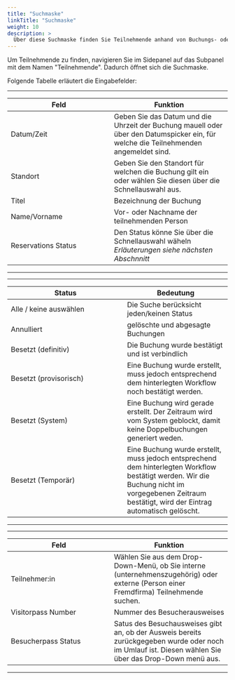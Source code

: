 ```yaml
---
title: "Suchmaske"
linkTitle: "Suchmaske"
weight: 10
description: >
  Über diese Suchmaske finden Sie Teilnehmende anhand von Buchungs- oder Teilnehmendendetails. 
---
```


Um Teilnehmende zu finden, navigieren Sie im Sidepanel auf das Subpanel mit dem Namen "Teilnehmende". Dadurch öffnet sich die Suchmaske. 

 <!-- Bild Suchkriterien-Teilnehmersuche -->

Folgende Tabelle erläutert die Eingabefelder:

 ---
 |<div style="width:220px">Feld</div>|Funktion|
 |---|---|
 |Datum/Zeit|Geben Sie das Datum und die Uhrzeit der Buchung mauell oder über den Datumspicker ein, für welche die Teilnehmenden angemeldet sind.|
 |Standort|Geben Sie den Standort für welchen die Buchung gilt ein oder wählen Sie diesen über die Schnellauswahl aus.|
 |Titel|Bezeichnung der Buchung|
 |Name/Vorname|Vor- oder Nachname der teilnehmenden Person|
 |Reservations Status|Den Status könne Sie über die Schnellauswahl wäheln </br> *Erläuterungen siehe nächsten Abschnnitt*|
 ---

<!-- Bild Statusauswahl -->

---
 |<div style="width:250px">Status</div>|Bedeutung|
 |---|---|
 |Alle / keine auswählen|Die Suche berücksicht jeden/keinen Status|
 |Annulliert|gelöschte und abgesagte Buchungen|
 |Besetzt (definitiv)|Die Buchung wurde bestätigt und ist verbindlich|
 |Besetzt (provisorisch)|Eine Buchung wurde erstellt, muss jedoch entsprechend dem hinterlegten Workflow noch bestätigt werden.|
 |Besetzt (System)|Eine Buchung wird gerade erstellt. Der Zeitraum wird vom System geblockt, damit keine Doppelbuchungen generiert weden.|
 |Besetzt (Temporär)|Eine Buchung wurde erstellt, muss jedoch entsprechend dem hinterlegten Workflow bestätigt werden. Wir die Buchung nicht im vorgegebenen Zeitraum bestätigt, wird der Eintrag automatisch gelöscht.||
 ---

 ---
 |<div style="width:220px">Feld</div>|Funktion|
 |---|---|
 |Teilnehmer:in|Wählen Sie aus dem Drop-Down-Menü, ob Sie interne (unternehmenszugehörig) oder externe (Person einer Fremdfirma) Teilnehmende suchen.|
 |Visitorpass Number|Nummer des Besucherausweises|
 |Besucherpass Status|Satus des Besuchausweises gibt an, ob der Ausweis bereits zurückgegeben wurde oder noch im Umlauf ist. Diesen wählen Sie über das Drop-Down menü aus.|
 ---
